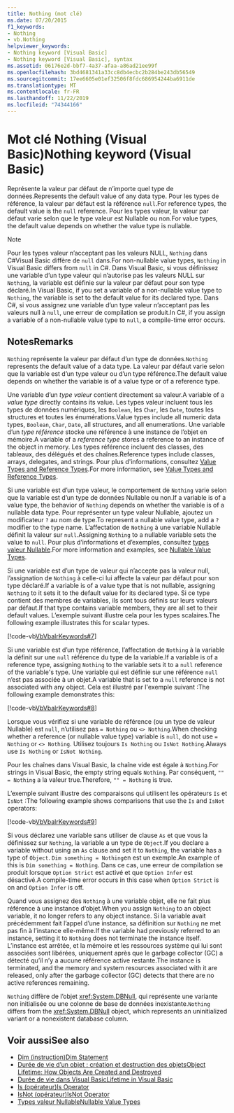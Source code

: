 ```yaml
---
title: Nothing (mot clé)
ms.date: 07/20/2015
f1_keywords:
- Nothing
- vb.Nothing
helpviewer_keywords:
- Nothing keyword [Visual Basic]
- Nothing keyword [Visual Basic], syntax
ms.assetid: 06176e2d-bbf7-4a37-afaa-a86ad21ee99f
ms.openlocfilehash: 3bd4681341a33cc8db4ecbc2b284be243db56549
ms.sourcegitcommit: 17ee6605e01ef32506f8fdc686954244ba6911de
ms.translationtype: MT
ms.contentlocale: fr-FR
ms.lasthandoff: 11/22/2019
ms.locfileid: "74344166"
---
```

# <a name="nothing-keyword-visual-basic"></a><span data-ttu-id="38e59-102">Mot clé Nothing (Visual Basic)</span><span class="sxs-lookup"><span data-stu-id="38e59-102">Nothing keyword (Visual Basic)</span></span>

<span data-ttu-id="38e59-103">Représente la valeur par défaut de n’importe quel type de données.</span><span class="sxs-lookup"><span data-stu-id="38e59-103">Represents the default value of any data type.</span></span> <span data-ttu-id="38e59-104">Pour les types de référence, la valeur par défaut est la référence `null`.</span><span class="sxs-lookup"><span data-stu-id="38e59-104">For reference types, the default value is the `null` reference.</span></span> <span data-ttu-id="38e59-105">Pour les types valeur, la valeur par défaut varie selon que le type valeur est Nullable ou non.</span><span class="sxs-lookup"><span data-stu-id="38e59-105">For value types, the default value depends on whether the value type is nullable.</span></span>

> [!NOTE]
> <span data-ttu-id="38e59-106">Pour les types valeur n’acceptant pas les valeurs NULL, `Nothing` dans C#Visual Basic diffère de `null` dans.</span><span class="sxs-lookup"><span data-stu-id="38e59-106">For non-nullable value types, `Nothing` in Visual Basic differs from `null` in C#.</span></span> <span data-ttu-id="38e59-107">Dans Visual Basic, si vous définissez une variable d’un type valeur qui n’autorise pas les valeurs NULL sur `Nothing`, la variable est définie sur la valeur par défaut pour son type déclaré.</span><span class="sxs-lookup"><span data-stu-id="38e59-107">In Visual Basic, if you set a variable of a non-nullable value type to `Nothing`, the variable is set to the default value for its declared type.</span></span> <span data-ttu-id="38e59-108">Dans C#, si vous assignez une variable d’un type valeur n’acceptant pas les valeurs null à `null`, une erreur de compilation se produit.</span><span class="sxs-lookup"><span data-stu-id="38e59-108">In C#, if you assign a variable of a non-nullable value type to `null`, a compile-time error occurs.</span></span>

## <a name="remarks"></a><span data-ttu-id="38e59-109">Notes</span><span class="sxs-lookup"><span data-stu-id="38e59-109">Remarks</span></span>

<span data-ttu-id="38e59-110">`Nothing` représente la valeur par défaut d’un type de données.</span><span class="sxs-lookup"><span data-stu-id="38e59-110">`Nothing` represents the default value of a data type.</span></span> <span data-ttu-id="38e59-111">La valeur par défaut varie selon que la variable est d’un type valeur ou d’un type référence.</span><span class="sxs-lookup"><span data-stu-id="38e59-111">The default value depends on whether the variable is of a value type or of a reference type.</span></span>

<span data-ttu-id="38e59-112">Une variable d’un *type valeur* contient directement sa valeur.</span><span class="sxs-lookup"><span data-stu-id="38e59-112">A variable of a *value type* directly contains its value.</span></span> <span data-ttu-id="38e59-113">Les types valeur incluent tous les types de données numériques, les `Boolean`, les `Char`, les `Date`, toutes les structures et toutes les énumérations.</span><span class="sxs-lookup"><span data-stu-id="38e59-113">Value types include all numeric data types, `Boolean`, `Char`, `Date`, all structures, and all enumerations.</span></span> <span data-ttu-id="38e59-114">Une variable d’un *type référence* stocke une référence à une instance de l’objet en mémoire.</span><span class="sxs-lookup"><span data-stu-id="38e59-114">A variable of a *reference type* stores a reference to an instance of the object in memory.</span></span> <span data-ttu-id="38e59-115">Les types référence incluent des classes, des tableaux, des délégués et des chaînes.</span><span class="sxs-lookup"><span data-stu-id="38e59-115">Reference types include classes, arrays, delegates, and strings.</span></span> <span data-ttu-id="38e59-116">Pour plus d'informations, consultez [Value Types and Reference Types](../programming-guide/language-features/data-types/value-types-and-reference-types.md).</span><span class="sxs-lookup"><span data-stu-id="38e59-116">For more information, see [Value Types and Reference Types](../programming-guide/language-features/data-types/value-types-and-reference-types.md).</span></span>

<span data-ttu-id="38e59-117">Si une variable est d’un type valeur, le comportement de `Nothing` varie selon que la variable est d’un type de données Nullable ou non.</span><span class="sxs-lookup"><span data-stu-id="38e59-117">If a variable is of a value type, the behavior of `Nothing` depends on whether the variable is of a nullable data type.</span></span> <span data-ttu-id="38e59-118">Pour représenter un type valeur Nullable, ajoutez un modificateur `?` au nom de type.</span><span class="sxs-lookup"><span data-stu-id="38e59-118">To represent a nullable value type, add a `?` modifier to the type name.</span></span> <span data-ttu-id="38e59-119">L’affectation de `Nothing` à une variable Nullable définit la valeur sur `null`.</span><span class="sxs-lookup"><span data-stu-id="38e59-119">Assigning `Nothing` to a nullable variable sets the value to `null`.</span></span> <span data-ttu-id="38e59-120">Pour plus d’informations et d’exemples, consultez [types valeur Nullable](../programming-guide/language-features/data-types/nullable-value-types.md).</span><span class="sxs-lookup"><span data-stu-id="38e59-120">For more information and examples, see [Nullable Value Types](../programming-guide/language-features/data-types/nullable-value-types.md).</span></span>

<span data-ttu-id="38e59-121">Si une variable est d’un type de valeur qui n’accepte pas la valeur null, l’assignation de `Nothing` à celle-ci lui affecte la valeur par défaut pour son type déclaré.</span><span class="sxs-lookup"><span data-stu-id="38e59-121">If a variable is of a value type that is not nullable, assigning `Nothing` to it sets it to the default value for its declared type.</span></span> <span data-ttu-id="38e59-122">Si ce type contient des membres de variables, ils sont tous définis sur leurs valeurs par défaut.</span><span class="sxs-lookup"><span data-stu-id="38e59-122">If that type contains variable members, they are all set to their default values.</span></span> <span data-ttu-id="38e59-123">L’exemple suivant illustre cela pour les types scalaires.</span><span class="sxs-lookup"><span data-stu-id="38e59-123">The following example illustrates this for scalar types.</span></span>

[!code-vb[VbVbalrKeywords#7](~/samples/snippets/visualbasic/VS_Snippets_VBCSharp/VbVbalrKeywords/VB/Class2.vb#7)]

<span data-ttu-id="38e59-124">Si une variable est d’un type référence, l’affectation de `Nothing` à la variable la définit sur une `null` référence du type de la variable.</span><span class="sxs-lookup"><span data-stu-id="38e59-124">If a variable is of a reference type, assigning `Nothing` to the variable sets it to a `null` reference of the variable's type.</span></span> <span data-ttu-id="38e59-125">Une variable qui est définie sur une référence `null` n’est pas associée à un objet.</span><span class="sxs-lookup"><span data-stu-id="38e59-125">A variable that is set to a `null` reference is not associated with any object.</span></span> <span data-ttu-id="38e59-126">Cela est illustré par l'exemple suivant :</span><span class="sxs-lookup"><span data-stu-id="38e59-126">The following example demonstrates this:</span></span>

[!code-vb[VbVbalrKeywords#8](~/samples/snippets/visualbasic/VS_Snippets_VBCSharp/VbVbalrKeywords/VB/class3.vb#8)]

<span data-ttu-id="38e59-127">Lorsque vous vérifiez si une variable de référence (ou un type de valeur Nullable) est `null`, n’utilisez pas `= Nothing` ou `<> Nothing`.</span><span class="sxs-lookup"><span data-stu-id="38e59-127">When checking whether a reference (or nullable value type) variable is `null`, do not use `= Nothing` or `<> Nothing`.</span></span> <span data-ttu-id="38e59-128">Utilisez toujours `Is Nothing` ou `IsNot Nothing`.</span><span class="sxs-lookup"><span data-stu-id="38e59-128">Always use `Is Nothing` or `IsNot Nothing`.</span></span>

<span data-ttu-id="38e59-129">Pour les chaînes dans Visual Basic, la chaîne vide est égale à `Nothing`.</span><span class="sxs-lookup"><span data-stu-id="38e59-129">For strings in Visual Basic, the empty string equals `Nothing`.</span></span> <span data-ttu-id="38e59-130">Par conséquent, `"" = Nothing` a la valeur true.</span><span class="sxs-lookup"><span data-stu-id="38e59-130">Therefore, `"" = Nothing` is true.</span></span>

<span data-ttu-id="38e59-131">L’exemple suivant illustre des comparaisons qui utilisent les opérateurs `Is` et `IsNot` :</span><span class="sxs-lookup"><span data-stu-id="38e59-131">The following example shows comparisons that use the `Is` and `IsNot` operators:</span></span>

[!code-vb[VbVbalrKeywords#9](~/samples/snippets/visualbasic/VS_Snippets_VBCSharp/VbVbalrKeywords/VB/Class4.vb#9)]

<span data-ttu-id="38e59-132">Si vous déclarez une variable sans utiliser de clause `As` et que vous la définissez sur `Nothing`, la variable a un type de `Object`.</span><span class="sxs-lookup"><span data-stu-id="38e59-132">If you declare a variable without using an `As` clause and set it to `Nothing`, the variable has a type of `Object`.</span></span> <span data-ttu-id="38e59-133">`Dim something = Nothing`en est un exemple.</span><span class="sxs-lookup"><span data-stu-id="38e59-133">An example of this is `Dim something = Nothing`.</span></span> <span data-ttu-id="38e59-134">Dans ce cas, une erreur de compilation se produit lorsque `Option Strict` est activé et que `Option Infer` est désactivé.</span><span class="sxs-lookup"><span data-stu-id="38e59-134">A compile-time error occurs in this case when `Option Strict` is on and `Option Infer` is off.</span></span>

<span data-ttu-id="38e59-135">Quand vous assignez des `Nothing` à une variable objet, elle ne fait plus référence à une instance d’objet.</span><span class="sxs-lookup"><span data-stu-id="38e59-135">When you assign `Nothing` to an object variable, it no longer refers to any object instance.</span></span> <span data-ttu-id="38e59-136">Si la variable avait précédemment fait l’appel d’une instance, sa définition sur `Nothing` ne met pas fin à l’instance elle-même.</span><span class="sxs-lookup"><span data-stu-id="38e59-136">If the variable had previously referred to an instance, setting it to `Nothing` does not terminate the instance itself.</span></span> <span data-ttu-id="38e59-137">L’instance est arrêtée, et la mémoire et les ressources système qui lui sont associées sont libérées, uniquement après que le garbage collector (GC) a détecté qu’il n’y a aucune référence active restante.</span><span class="sxs-lookup"><span data-stu-id="38e59-137">The instance is terminated, and the memory and system resources associated with it are released, only after the garbage collector (GC) detects that there are no active references remaining.</span></span>

<span data-ttu-id="38e59-138">`Nothing` diffère de l’objet <xref:System.DBNull>, qui représente une variante non initialisée ou une colonne de base de données inexistante.</span><span class="sxs-lookup"><span data-stu-id="38e59-138">`Nothing` differs from the <xref:System.DBNull> object, which represents an uninitialized variant or a nonexistent database column.</span></span>

## <a name="see-also"></a><span data-ttu-id="38e59-139">Voir aussi</span><span class="sxs-lookup"><span data-stu-id="38e59-139">See also</span></span>

- [<span data-ttu-id="38e59-140">Dim (instruction)</span><span class="sxs-lookup"><span data-stu-id="38e59-140">Dim Statement</span></span>](./statements/dim-statement.md)
- [<span data-ttu-id="38e59-141">Durée de vie d’un objet : création et destruction des objets</span><span class="sxs-lookup"><span data-stu-id="38e59-141">Object Lifetime: How Objects Are Created and Destroyed</span></span>](../programming-guide/language-features/objects-and-classes/object-lifetime-how-objects-are-created-and-destroyed.md)
- [<span data-ttu-id="38e59-142">Durée de vie dans Visual Basic</span><span class="sxs-lookup"><span data-stu-id="38e59-142">Lifetime in Visual Basic</span></span>](../programming-guide/language-features/declared-elements/lifetime.md)
- [<span data-ttu-id="38e59-143">Is (opérateur)</span><span class="sxs-lookup"><span data-stu-id="38e59-143">Is Operator</span></span>](./operators/is-operator.md)
- [<span data-ttu-id="38e59-144">IsNot (opérateur)</span><span class="sxs-lookup"><span data-stu-id="38e59-144">IsNot Operator</span></span>](./operators/isnot-operator.md)
- [<span data-ttu-id="38e59-145">Types valeur Nullable</span><span class="sxs-lookup"><span data-stu-id="38e59-145">Nullable Value Types</span></span>](../programming-guide/language-features/data-types/nullable-value-types.md)

